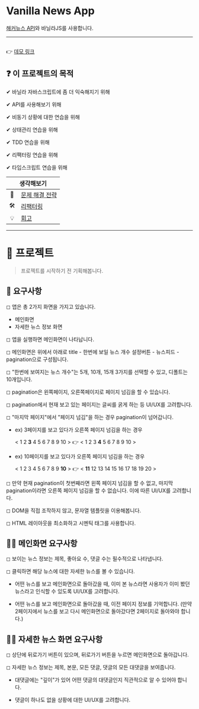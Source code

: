 # Vanilla News App

[해커뉴스 API](https://github.com/tastejs/hacker-news-pwas/blob/master/docs/api.md)와 바닐라JS를 사용합니다.

---

<img />

👉 [데모 링크](#)

## ❓ 이 프로젝트의 목적

✔ 바닐라 자바스크립트에 좀 더 익숙해지기 위해

✔ API를 사용해보기 위해

✔ 비동기 상황에 대한 연습을 위해

✔ 상태관리 연습을 위해

✔ TDD 연습을 위해

✔ 리팩터링 연습을 위해

✔ 타입스크립트 연습을 위해

<table>
    <thead>
        <tr>
            <th colspan="2" style="text-align: center">
                생각해보기
            </th>
        </tr>
    </thead>
    <tbody>
        <tr>
            <td style="text-align: center">🤔</td>
            <td><a href="https://www.notion.so/ryong9rrr/mbti-5fa2a8edb29643c88c11eb58e01c3456">문제 해결 전략</a></td>
        </tr>
        <tr>
            <td style="text-align: center">🛠</td>
            <td><a href="https://www.notion.so/ryong9rrr/mbti-5fa2a8edb29643c88c11eb58e01c3456">리팩터링</a></td>
        </tr>
        <tr>
            <td style="text-align: center">💡</td>
            <td><a href="https://www.notion.so/ryong9rrr/4b402a6cb5e74ba0b4e8572c7f69974d">회고</a></td>
        </tr>
    </tbody>
</table>

---

# 🎉 프로젝트

> 프로젝트를 시작하기 전 기획해봅니다.

## 🎯 요구사항

◻ 앱은 총 2가지 화면을 가지고 있습니다.

- 메인화면
- 자세한 뉴스 정보 화면

◻ 앱을 실행하면 메인화면이 나타납니다.

◻ 메인화면은 위에서 아래로 title - 한번에 보일 뉴스 개수 설정버튼 - 뉴스피드 - pagination으로 구성됩니다.

◻ "한번에 보여지는 뉴스 개수"는 5개, 10개, 15개 3가지를 선택할 수 있고, 디폴트는 10개입니다.

◻ pagination은 왼쪽페이지, 오른쪽페이지로 페이지 넘김을 할 수 있습니다.

◻ pagination에서 현재 보고 있는 페이지는 글씨를 굵게 하는 등 UI/UX를 고려합니다.

◻ "마지막 페이지"에서 "페이지 넘김"을 하는 경우 pagination이 넘어갑니다.

- ex) 3페이지를 보고 있다가 오른쪽 페이지 넘김을 하는 경우

  < 1 2 **3** 4 5 6 7 8 9 10 > 👉 < 1 2 3 **4** 5 6 7 8 9 10 >

- ex) 10페이지를 보고 있다가 오른쪽 페이지 넘김을 하는 경우

  < 1 2 3 4 5 6 7 8 9 **10** > 👉 < **11** 12 13 14 15 16 17 18 19 20 >

◻ 만약 현재 pagination이 첫번째라면 왼쪽 페이지 넘김을 할 수 없고, 마지막 pagination이라면 오른쪽 페이지 넘김을 할 수 없습니다. 이에 따른 UI/UX를 고려합니다.

◻ DOM을 직접 조작하지 않고, 문자열 템플릿을 이용해봅니다.

◻ HTML 레이아웃을 최소화하고 시멘틱 태그를 사용합니다.

## 🎯🎯 메인화면 요구사항

◻ 보이는 뉴스 정보는 제목, 좋아요 수, 댓글 수는 필수적으로 나타냅니다.

◻ 클릭하면 해당 뉴스에 대한 자세한 뉴스를 볼 수 있습니다.

- 어떤 뉴스를 보고 메인화면으로 돌아갔을 때, 이미 본 뉴스라면 사용자가 이미 봤던 뉴스라고 인식할 수 있도록 UI/UX를 고려합니다.

- 어떤 뉴스를 보고 메인화면으로 돌아갔을 때, 이전 페이지 정보를 기억합니다. (만약 2페이지에서 뉴스를 보고 다시 메인화면으로 돌아갔다면 2페이지로 돌아와야 합니다.)

## 🎯🎯 자세한 뉴스 화면 요구사항

◻ 상단에 뒤로가기 버튼이 있으며, 뒤로가기 버튼을 누르면 메인화면으로 돌아갑니다.

◻ 자세한 뉴스 정보는 제목, 본문, 모든 댓글, 댓글의 모든 대댓글을 보여줍니다.

- 대댓글에는 "깊이"가 있어 어떤 댓글의 대댓글인지 직관적으로 알 수 있어야 합니다.

- 댓글이 하나도 없을 상황에 대한 UI/UX를 고려합니다.
